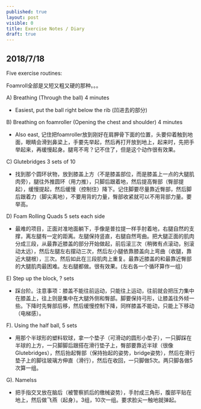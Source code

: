 ```yaml
---
published: true
layout: post
visible: 0
title: Exercise Notes / Diary
draft: true
---
```

## 2018/7/18

Five exercise routines:

Foamroll全部是又短又粗又硬的那种。。。

A) Breathing (Through the ball) 4 minutes

- Easiest, put the ball right below the rib (凹进去的部分)

B) Breathing on foamroller (Opening the chest and shoulder) 4 minutes

- Also east, 记住把foamroller放到刚好在肩胛骨下面的位置，头要仰着触到地面，眼睛会滑到鼻梁上，手要先举起，然后再打开放到地上，起来时，先把手举起来，再缓慢起身。腿弯不弯？记不住了，但是这个动作很有效果。

C) Glutebridges 3 sets of 10

- 找到那个圆环状物，放到膝盖上方（不是膝盖部位，而是膝盖上一点的大腿肌肉旁），腿往外推圆环（用力推），只脚后跟着地，然后提高臀部（臀部提起），缓慢提起，然后缓慢（控制住）降下。记住脚要尽量靠近臀部，然后脚后跟着力（脚尖离地），不要用背的力量，臀部收紧就可以不用背部力量。要举高。

D) Foam Rolling Quads 5 sets each side

- 最难的项目，正面对准地面躺下，手像是普拉提一样手肘着地，右腿自然的支撑，离左腿有一定的距离。左腿保持竖直，右腿自然弯曲。把大腿正面的肌肉分成三段，从最靠近膝盖的部分开始做起，前后滚三次（稍微有点滚动，别滚动太远），然后左腿左右摆动三次，然后左小腿依靠膝盖向上弯曲（收腿，靠近大腿根），三次。然后如此在三段肌肉上重复。最靠近膝盖的和最靠近臀部的大腿肌肉最困难。左右腿都做。很有效果。(左右各一个循环算作一组）

E) Step up the block, ? sets

- 踩台阶。注意事项：膝盖不能往前运动，只能往上运动，往前就会把压力集中在膝盖上，往上则是集中在大腿外侧和臀部。脚要保持弓形，让膝盖往外倾一些。下降时先臀部后移，然后缓慢控制下降，同样膝盖不能动，只能上下移动（电梯感）。

F). Using the half ball, 5 sets

- 用那个半球形的塑料软球，拿一个垫子（可滑动的圆形小垫子），一只脚踩在半球的上方，一只脚脚后跟搭在滑行垫子上，臀部要靠近半球（很像Glutebridges），然后抬起臀部（保持抬起的姿势，bridge姿势），然后在滑行垫子上的脚往玻璃方伸直（滑行），然后在收回，一只脚做5次。两只脚各做5次算一组。

G). Namelss

- 把手指交叉放在脑后（被警察抓后的缴械姿势），手肘成三角形，腹部平贴在地上，然后做飞燕（起身）。3组，10次一组。要求脸尖一触地就弹起。
